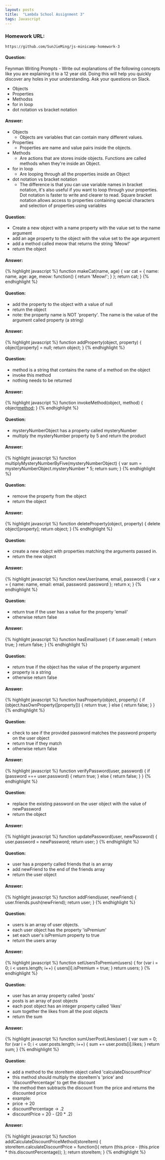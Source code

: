 ```yaml
---
layout: posts
title:  "Lambda School Assignment 3"
tags: Javascript
---
```


### Homework URL:
`https://github.com/SunJieMing/js-minicamp-homework-3`

#### Question:
Feynman Writing Prompts - Write out explanations of the following concepts like you are explaining it to a 12 year old. Doing this will help you quickly discover any holes in your understanding. Ask your questions on Slack.
* Objects
* Properties
* Methodss
* for in loop
* dot notation vs bracket notation

#### Answer:
* Objects
  * Objects are variables that can contain many different values.
* Properties
  * Properties are name and value pairs inside the objects.
* Methods
  * Are actions that are stores inside objects. Functions are called methods when they're inside an Object.
* for in loop
  * Are looping through all the properties inside an Object
* dot notation vs bracket notation
  * The difference is that you can use variable names in bracket notation, it's also useful if you want to loop through your properties. Dot notation is faster to write and clearer to read. Square bracket notation allows access to properties containing special characters and selection of properties using variables

#### Question:
* Create a new object with a name property with the value set to the name argument
* add an age property to the object with the value set to the age argument
* add a method called meow that returns the string 'Meow!'
* return the object

#### Answer:
{% highlight javascript %}
function makeCat(name, age) {
  var cat = {
    name: name,
    age: age,
    meow: function() {
      return 'Meow!';
    }
  };
  return cat;
}
{% endhighlight %}

#### Question:
* add the property to the object with a value of null
* return the object
* note: the property name is NOT 'property'.  The name is the value of the argument called property (a string)

#### Answer:
{% highlight javascript %}
function addProperty(object, property) {
  object[property] = null;
  return object;
}
{% endhighlight %}

#### Question:
* method is a string that contains the name of a method on the object
* invoke this method
* nothing needs to be returned

#### Answer:
{% highlight javascript %}
function invokeMethod(object, method) {
  object[method]();
}
{% endhighlight %}

#### Question:
* mysteryNumberObject has a property called mysteryNumber
* multiply the mysteryNumber property by 5 and return the product

#### Answer:
{% highlight javascript %}
function multiplyMysteryNumberByFive(mysteryNumberObject) {
  var sum = mysteryNumberObject.mysteryNumber * 5;
  return sum;
}
{% endhighlight %}

#### Question:
* remove the property from the object
* return the object

#### Answer:
{% highlight javascript %}
function deleteProperty(object, property) {
  delete object[property];
  return object;
}
{% endhighlight %}

#### Question:
* create a new object with properties matching the arguments passed in.
* return the new object

#### Answer:
{% highlight javascript %}
function newUser(name, email, password) {
  var x = {
    name: name,
    email: email,
    password: password
  };
  return x;
}
{% endhighlight %}

#### Question:
* return true if the user has a value for the property 'email'
* otherwise return false

#### Answer:
{% highlight javascript %}
function hasEmail(user) {
  if (user.email) {
    return true;
  }
  return false;
}
{% endhighlight %}

#### Question:
* return true if the object has the value of the property argument
* property is a string
* otherwise return false

#### Answer:
{% highlight javascript %}
function hasProperty(object, property) {
  if (object.hasOwnProperty([property])) {
    return true;
  }
  else {
    return false;
  }
}
{% endhighlight %}

#### Question:
* check to see if the provided password matches the password property on the user object
* return true if they match
* otherwise return false

#### Answer:
{% highlight javascript %}
function verifyPassword(user, password) {
  if (password === user.password) {
    return true;
  }
  else {
    return false;
  }
}
{% endhighlight %}

#### Question:
* replace the existing password on the user object with the value of newPassword
* return the object

#### Answer:
{% highlight javascript %}
function updatePassword(user, newPassword) {
  user.password = newPassword;
  return user;
}
{% endhighlight %}

#### Question:
* user has a property called friends that is an array
* add newFriend to the end of the friends array
* return the user object

#### Answer:
{% highlight javascript %}
function addFriend(user, newFriend) {
  user.friends.push(newFriend);
  return user;
}
{% endhighlight %}

#### Question:
* users is an array of user objects.
* each user object has the property 'isPremium'
* set each user's isPremium property to true
* return the users array

#### Answer:
{% highlight javascript %}
function setUsersToPremium(users) {
  for (var i = 0; i < users.length; i++) {
    users[i].isPremium = true;
  }
  return users;
}
{% endhighlight %}

#### Question:
* user has an array property called 'posts'
* posts is an array of post objects
* each post object has an integer property called 'likes'
* sum together the likes from all the post objects
* return the sum

#### Answer:
{% highlight javascript %}
function sumUserPostLikes(user) {
  var sum = 0;
  for (var i = 0; i < user.posts.length; i++) {
    sum += user.posts[i].likes;
  }
  return sum;
}
{% endhighlight %}

#### Question:
* add a method to the storeItem object called 'calculateDiscountPrice'
* this method should multiply the storeItem's 'price' and 'discountPercentage' to get the discount
* the method then subtracts the discount from the price and returns the discounted price
* example:
* price -> 20
* discountPercentage -> .2
* discountPrice = 20 - (20 * .2)

#### Answer:
{% highlight javascript %}
function addCalculateDiscountPriceMethod(storeItem) {
  storeItem.calculateDiscountPrice =  function(){
    return (this.price - (this.price * this.discountPercentage));
  };
  return storeItem;
}
{% endhighlight %}
